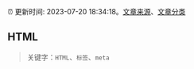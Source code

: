 :alarm_clock: 更新时间: 2023-07-20 18:34:18。[文章来源](/README.md)、[文章分类](/TAGS.md)

## HTML


> 关键字：`HTML`、`标签`、`meta`



